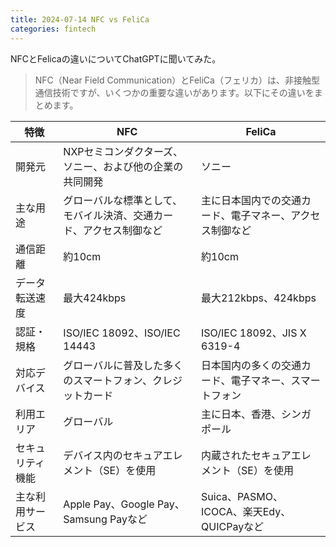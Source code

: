 ```yaml
---
title: 2024-07-14 NFC vs FeliCa
categories: fintech
---
```


NFCとFelicaの違いについてChatGPTに聞いてみた。

> NFC（Near Field Communication）とFeliCa（フェリカ）は、非接触型通信技術ですが、いくつかの重要な違いがあります。以下にその違いをまとめます。

| 特徴                | NFC                                                    | FeliCa                                              |
|---------------------|--------------------------------------------------------|----------------------------------------------------|
| 開発元              | NXPセミコンダクターズ、ソニー、および他の企業の共同開発 | ソニー                                             |
| 主な用途            | グローバルな標準として、モバイル決済、交通カード、アクセス制御など | 主に日本国内での交通カード、電子マネー、アクセス制御など |
| 通信距離            | 約10cm                                                 | 約10cm                                             |
| データ転送速度      | 最大424kbps                                             | 最大212kbps、424kbps                               |
| 認証・規格          | ISO/IEC 18092、ISO/IEC 14443                           | ISO/IEC 18092、JIS X 6319-4                        |
| 対応デバイス        | グローバルに普及した多くのスマートフォン、クレジットカード | 日本国内の多くの交通カード、電子マネー、スマートフォン |
| 利用エリア          | グローバル                                             | 主に日本、香港、シンガポール                       |
| セキュリティ機能    | デバイス内のセキュアエレメント（SE）を使用              | 内蔵されたセキュアエレメント（SE）を使用           |
| 主な利用サービス    | Apple Pay、Google Pay、Samsung Payなど                   | Suica、PASMO、ICOCA、楽天Edy、QUICPayなど            |
